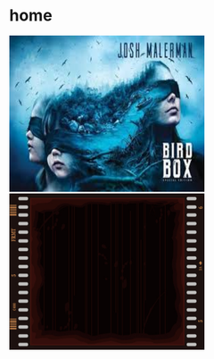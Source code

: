 # home
<img src="Images/BBCoverPhoto.jpg" alt= "BirdBox Cover Photo" width="350" height= "280">
<img src="Images/old.jpg" alt= "Reference Cover Page" width="350" height= "280">
